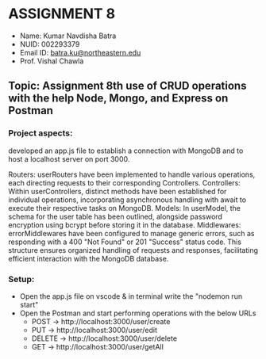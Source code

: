 # ASSIGNMENT 8

- Name: Kumar Navdisha Batra
- NUID: 002293379
- Email ID: batra.ku@northeastern.edu
- Prof. Vishal Chawla

## Topic: Assignment 8th use of CRUD operations with the help Node, Mongo, and Express on Postman

### Project aspects:

developed an app.js file to establish a connection with MongoDB and to host a localhost server on port 3000.

Routers: userRouters have been implemented to handle various operations, each    directing requests to their corresponding Controllers.
Controllers: Within userControllers, distinct methods have been established for individual operations, incorporating asynchronous handling with await to execute their respective tasks on MongoDB.
Models: In userModel, the schema for the user table has been outlined, alongside password encryption using bcrypt before storing it in the database.
Middlewares: errorMiddlewares have been configured to manage generic errors, such as responding with a 400 "Not Found" or 201 "Success" status code.
This structure ensures organized handling of requests and responses, facilitating efficient interaction with the MongoDB database.

### Setup:

- Open the app.js file on vscode & in terminal write the "nodemon run start"
- Open the Postman and start performing operations with the below URLs
  - POST -> http://localhost:3000/user/create
  - PUT -> http://localhost:3000/user/edit
  - DELETE -> http://localhost:3000/user/delete
  - GET -> http://localhost:3000/user/getAll
